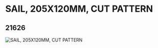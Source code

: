 # SAIL, 205X120MM, CUT PATTERN
## 21626
![SAIL, 205X120MM, CUT PATTERN](https://lc-www-live-s.legocdn.com/media/bricks/5/2/6117470.jpg)